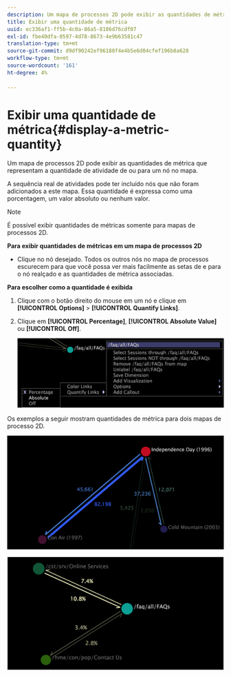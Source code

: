 ```yaml
---
description: Um mapa de processos 2D pode exibir as quantidades de métrica que representam a quantidade de atividade de ou para um nó no mapa.
title: Exibir uma quantidade de métrica
uuid: ec336af1-ff5b-4c0a-86a5-8186d76cdf07
exl-id: fbe40dfa-0597-4d78-8673-4e9b63581c47
translation-type: tm+mt
source-git-commit: d9df90242ef96188f4e4b5e6d04cfef196b0a628
workflow-type: tm+mt
source-wordcount: '161'
ht-degree: 4%

---
```


# Exibir uma quantidade de métrica{#display-a-metric-quantity}

Um mapa de processos 2D pode exibir as quantidades de métrica que representam a quantidade de atividade de ou para um nó no mapa.

A sequência real de atividades pode ter incluído nós que não foram adicionados a este mapa. Essa quantidade é expressa como uma porcentagem, um valor absoluto ou nenhum valor.

>[!NOTE]
>
>É possível exibir quantidades de métricas somente para mapas de processos 2D.

**Para exibir quantidades de métricas em um mapa de processos 2D**

* Clique no nó desejado. Todos os outros nós no mapa de processos escurecem para que você possa ver mais facilmente as setas de e para o nó realçado e as quantidades de métrica associadas.

**Para escolher como a quantidade é exibida**

1. Clique com o botão direito do mouse em um nó e clique em **[!UICONTROL Options]** > **[!UICONTROL Quantify Links]**.
1. Clique em **[!UICONTROL Percentage]**, **[!UICONTROL Absolute Value]** ou **[!UICONTROL Off]**.

   ![](assets/mnu_2DProcessMap_quantifyLinks.png)

Os exemplos a seguir mostram quantidades de métrica para dois mapas de processo 2D.

![](assets/vis_2DProcessMap_DisplayMetricQuantities_Movies.png)

![](assets/client-met.png)
